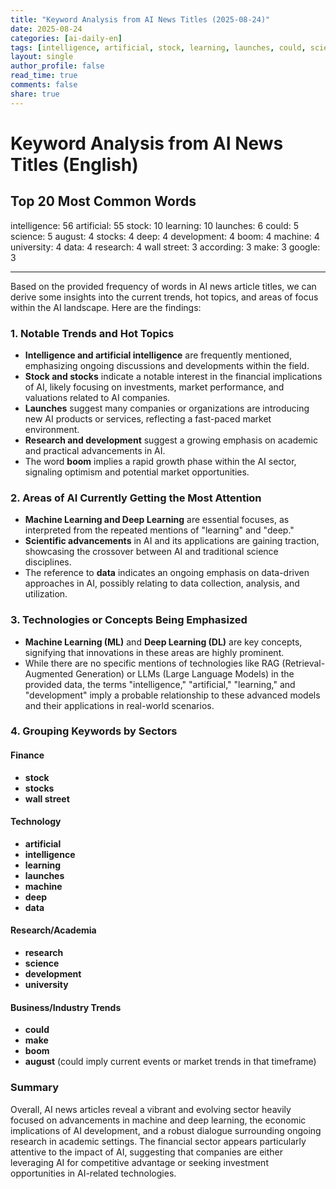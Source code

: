 ```yaml
---
title: "Keyword Analysis from AI News Titles (2025-08-24)"
date: 2025-08-24
categories: [ai-daily-en]
tags: [intelligence, artificial, stock, learning, launches, could, science, august, stocks, deep, development, boom, machine, university, data, research, wall street, according, make, google]
layout: single
author_profile: false
read_time: true
comments: false
share: true
---
```


# Keyword Analysis from AI News Titles (English)

## Top 20 Most Common Words

intelligence: 56
artificial: 55
stock: 10
learning: 10
launches: 6
could: 5
science: 5
august: 4
stocks: 4
deep: 4
development: 4
boom: 4
machine: 4
university: 4
data: 4
research: 4
wall street: 3
according: 3
make: 3
google: 3

---

Based on the provided frequency of words in AI news article titles, we can derive some insights into the current trends, hot topics, and areas of focus within the AI landscape. Here are the findings:

### 1. Notable Trends and Hot Topics
- **Intelligence and artificial intelligence** are frequently mentioned, emphasizing ongoing discussions and developments within the field.
- **Stock and stocks** indicate a notable interest in the financial implications of AI, likely focusing on investments, market performance, and valuations related to AI companies.
- **Launches** suggest many companies or organizations are introducing new AI products or services, reflecting a fast-paced market environment.
- **Research and development** suggest a growing emphasis on academic and practical advancements in AI.
- The word **boom** implies a rapid growth phase within the AI sector, signaling optimism and potential market opportunities.

### 2. Areas of AI Currently Getting the Most Attention
- **Machine Learning and Deep Learning** are essential focuses, as interpreted from the repeated mentions of "learning" and "deep."
- **Scientific advancements** in AI and its applications are gaining traction, showcasing the crossover between AI and traditional science disciplines.
- The reference to **data** indicates an ongoing emphasis on data-driven approaches in AI, possibly relating to data collection, analysis, and utilization.

### 3. Technologies or Concepts Being Emphasized
- **Machine Learning (ML)** and **Deep Learning (DL)** are key concepts, signifying that innovations in these areas are highly prominent.
- While there are no specific mentions of technologies like RAG (Retrieval-Augmented Generation) or LLMs (Large Language Models) in the provided data, the terms "intelligence," "artificial," "learning," and "development" imply a probable relationship to these advanced models and their applications in real-world scenarios.

### 4. Grouping Keywords by Sectors
#### Finance
- **stock**
- **stocks**
- **wall street**

#### Technology
- **artificial**
- **intelligence**
- **learning**
- **launches**
- **machine**
- **deep**
- **data**

#### Research/Academia
- **research**
- **science**
- **development**
- **university**

#### Business/Industry Trends
- **could**
- **make**
- **boom**
- **august** (could imply current events or market trends in that timeframe)

### Summary
Overall, AI news articles reveal a vibrant and evolving sector heavily focused on advancements in machine and deep learning, the economic implications of AI development, and a robust dialogue surrounding ongoing research in academic settings. The financial sector appears particularly attentive to the impact of AI, suggesting that companies are either leveraging AI for competitive advantage or seeking investment opportunities in AI-related technologies.